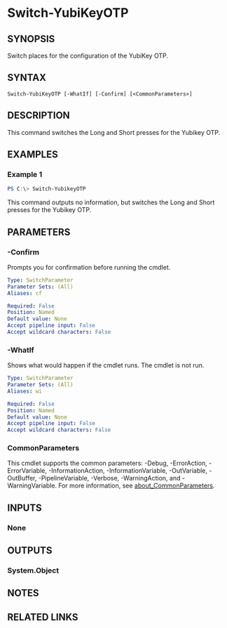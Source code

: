 ﻿---
external help file: powershellYK.dll-Help.xml
Module Name: powershellYK
online version:
schema: 2.0.0
---

# Switch-YubiKeyOTP

## SYNOPSIS
Switch places for the configuration of the YubiKey OTP.

## SYNTAX

```
Switch-YubiKeyOTP [-WhatIf] [-Confirm] [<CommonParameters>]
```

## DESCRIPTION
This command switches the Long and Short presses for the Yubikey OTP.

## EXAMPLES

### Example 1
```powershell
PS C:\> Switch-YubikeyOTP
```

This command outputs no information, but switches the Long and Short presses for the Yubikey OTP.

## PARAMETERS

### -Confirm
Prompts you for confirmation before running the cmdlet.

```yaml
Type: SwitchParameter
Parameter Sets: (All)
Aliases: cf

Required: False
Position: Named
Default value: None
Accept pipeline input: False
Accept wildcard characters: False
```

### -WhatIf
Shows what would happen if the cmdlet runs. The cmdlet is not run.

```yaml
Type: SwitchParameter
Parameter Sets: (All)
Aliases: wi

Required: False
Position: Named
Default value: None
Accept pipeline input: False
Accept wildcard characters: False
```

### CommonParameters
This cmdlet supports the common parameters: -Debug, -ErrorAction, -ErrorVariable, -InformationAction, -InformationVariable, -OutVariable, -OutBuffer, -PipelineVariable, -Verbose, -WarningAction, and -WarningVariable. For more information, see [about_CommonParameters](http://go.microsoft.com/fwlink/?LinkID=113216).

## INPUTS

### None

## OUTPUTS

### System.Object
## NOTES

## RELATED LINKS
